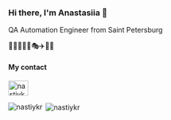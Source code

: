 ### Hi there, I'm Anastasiia 👋

QA Automation Engineer from Saint Petersburg

👩‍💻💃🚴‍♀️🎭✈️🍲🌺 

<h4 align="left">My contact</h4>
<p align="left">
  <a href="https://www.linkedin.com/in/nastiyk" target="blank"><img align="center" src="https://www.vectorlogo.zone/logos/linkedin/linkedin-icon.svg" alt="nastiykr" height="30linkedin-icon.svg" width="40" /></a>
</p>


<!--
**nastiykr/nastiykr** is a ✨ _special_ ✨ repository because its `README.md` (this file) appears on your GitHub profile.

Here are some ideas to get you started:

- 🔭 I’m currently working on ...
- 🌱 I’m currently learning ...
- 👯 I’m looking to collaborate on ...
- 🤔 I’m looking for help with ...
- 💬 Ask me about ...
- 📫 How to reach me: ...
- 😄 Pronouns: ...
- ⚡ Fun fact: ...
-->

<p><img align="left" src="https://github-readme-stats.vercel.app/api/top-langs?username=nastiykr&theme=buefy&show_icons=true&locale=en&layout=compact" alt="nastiykr" /></p>

<p>&nbsp;<img align="center" src="https://github-readme-stats.vercel.app/api?username=nastiykr&theme=buefy&show_icons=true&layout=compact&locale=en" alt="nastiykr" /></p>


